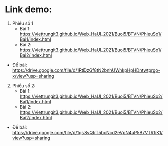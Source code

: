 # Link demo:

1. Phiếu số 1
    * Bài 1: https://viettrungit3.github.io/Web_HaUI_2021/Buoi5/BTVN/PhieuSo1/Bai1/index.html 
    * Bài 2: https://viettrungit3.github.io/Web_HaUI_2021/Buoi5/BTVN/PhieuSo1/Bai2/index.html 
* Đề bài: https://drive.google.com/file/d/1RtDzGf8tN2bnhUWnkpHpHDntwtprgo-x/view?usp=sharing 

2. Phiếu số 2: 
    * Bài 1: https://viettrungit3.github.io/Web_HaUI_2021/Buoi5/BTVN/PhieuSo2/Bai1/index.html 
    * Bài 2: https://viettrungit3.github.io/Web_HaUI_2021/Buoi5/BTVN/PhieuSo2/Bai2/index.html 
* Đề bài: https://drive.google.com/file/d/1qs8vQtrT5bcNcd2eVpN4uP5B7VTR1iK1/view?usp=sharing 